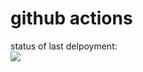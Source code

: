 # github actions

status of last delpoyment:<br>
<img src="https://github.com/TheArman/cicd/workflows/github-actions-for-ci-cd/badge.svg?branch-main"><br>
